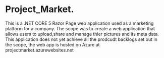 # Project_Market.
This is a .NET CORE 5 Razor Page web application used as a marketing platform for a company.
The scope was to create a web application that allows users to upload,share and manage thier pictures and its meta data.
This application does not yet achieve all the prodcudt backlogs set out in the scope, the web app is hosted on Azure at projectmarket.azurewebsites.net
